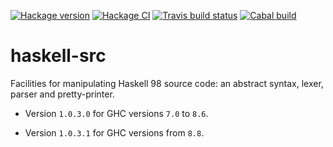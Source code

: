 [![Hackage version](https://img.shields.io/hackage/v/haskell-src.svg?label=Hackage)](http://hackage.haskell.org/package/haskell-src)
[![Hackage CI](https://matrix.hackage.haskell.org/api/v2/packages/haskell-src/badge)](https://matrix.hackage.haskell.org/package/haskell-src)
[![Travis build status](https://travis-ci.org/haskell-pkg-janitors/haskell-src.svg?branch=master)](https://travis-ci.org/haskell-pkg-janitors/haskell-src)
[![Cabal build](https://github.com/haskell-pkg-janitors/haskell-src/workflows/Haskell-CI/badge.svg)](https://github.com/haskell-pkg-janitors/haskell-src/actions)

# haskell-src

Facilities for manipulating Haskell 98 source code: an abstract syntax,
lexer, parser and pretty-printer.

- Version `1.0.3.0` for GHC versions `7.0` to `8.6`.

- Version `1.0.3.1` for GHC versions from `8.8`.
